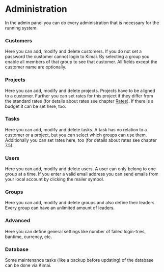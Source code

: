 # Administration

In the admin panel you can do every administration that is necessary for the running system.

### Customers

Here you can add, modify and delete customers. If you do not set a password the customer cannot login to Kimai. By selecting a group you enable all members of that group to see that customer. All fields except the customer name are optionally.

### Projects

Here you can add, modify and delete projects. Projects have to be aligned to a customer. Further you can set rates for this project if they differ from the standard rates (for details about rates see chapter [Rates](rates.md)). If there is a budget it can be set here, too.

### Tasks

Here you can add, modify and delete tasks. A task has no relation to a customer or a project, but you can select which groups can use them. Additionally you can set rates here, too (for details about rates see chapter 7.5).

### Users

Here you can add, modify and delete users. A user can only belong to one group at a time. If you enter a valid email address you can send emails from your local account by clicking the mailer symbol.

### Groups

Here you can add, modify and delete groups and also define their leaders. Every group can have an unlimited amount of leaders.

### Advanced

Here you can define general settings like number of failed login-tries, bantime, currency, etc.

### Database

Some maintenance tasks (like a backup before updating) of the database can be done via Kimai.
